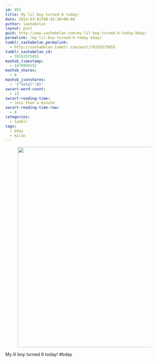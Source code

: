 ```yaml
---
id: 953
title: My lil boy turned 6 today!
date: 2014-03-01T08:45:56+00:00
author: sashabelan
layout: post
guid: http://www.sashabelan.com/my-lil-boy-turned-6-today-bday/
permalink: /my-lil-boy-turned-6-today-bday/
tumblr_sashabelan_permalink:
  - http://sashabelan.tumblr.com/post/78193375055
tumblr_sashabelan_id:
  - 78193375055
mashsb_timestamp:
  - 1470994152
mashsb_shares:
  - 0
mashsb_jsonshares:
  - '{"total":0}'
swcart-word-count:
  - 13
swcart-reading-time:
  - less then a minute
swcart-reading-time-raw:
  - 0
categories:
  - tumblr
tags:
  - bday
  - milan
---
```

<div id='gallery-593' class='gallery galleryid-953 gallery-columns-1 gallery-size-full'>
  <figure class='gallery-item'> 
  
  <div class='gallery-icon landscape'>
    <img width="640" height="640" src="http://www.sashabelan.ru/wp-content/uploads/2014/03/tumblr_n1r1olpIxf1qarj97o1_1280.jpg" class="attachment-full size-full" alt="" srcset="http://www.sashabelan.ru/wp-content/uploads/2014/03/tumblr_n1r1olpIxf1qarj97o1_1280.jpg 640w, http://www.sashabelan.ru/wp-content/uploads/2014/03/tumblr_n1r1olpIxf1qarj97o1_1280-150x150.jpg 150w, http://www.sashabelan.ru/wp-content/uploads/2014/03/tumblr_n1r1olpIxf1qarj97o1_1280-300x300.jpg 300w, http://www.sashabelan.ru/wp-content/uploads/2014/03/tumblr_n1r1olpIxf1qarj97o1_1280-230x230.jpg 230w, http://www.sashabelan.ru/wp-content/uploads/2014/03/tumblr_n1r1olpIxf1qarj97o1_1280-350x350.jpg 350w" sizes="(max-width: 640px) 100vw, 640px" />
  </div></figure>
</div>

My lil boy turned 6 today! #bday